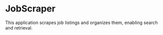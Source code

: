 # JobScraper
This application scrapes job listings and organizes them, enabling search and retrieval.
